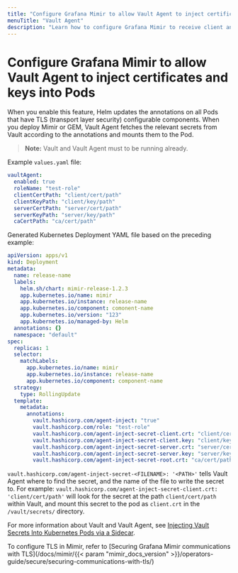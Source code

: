 ```yaml
---
title: "Configure Grafana Mimir to allow Vault Agent to inject certificates and keys into Pods"
menuTitle: "Vault Agent"
description: "Learn how to configure Grafana Mimir to receive client and server certificates and keys via Hashicorp Vault Agent"
---
```


# Configure Grafana Mimir to allow Vault Agent to inject certificates and keys into Pods

When you enable this feature, Helm updates the annotations on all Pods that have TLS (transport layer security) configurable components.
When you deploy Mimir or GEM, Vault Agent fetches the relevant secrets from Vault according to the annotations and mounts them to the Pod.

> **Note:** Vault and Vault Agent must to be running already.

Example `values.yaml` file:

```yaml
vaultAgent:
  enabled: true
  roleName: "test-role"
  clientCertPath: "client/cert/path"
  clientKeyPath: "client/key/path"
  serverCertPath: "server/cert/path"
  serverKeyPath: "server/key/path"
  caCertPath: "ca/cert/path"
```

Generated Kubernetes Deployment YAML file based on the preceding example:

```yaml
apiVersion: apps/v1
kind: Deployment
metadata:
  name: release-name
  labels:
    helm.sh/chart: mimir-release-1.2.3
    app.kubernetes.io/name: mimir
    app.kubernetes.io/instance: release-name
    app.kubernetes.io/component: comonent-name
    app.kubernetes.io/version: "123"
    app.kubernetes.io/managed-by: Helm
  annotations: {}
  namespace: "default"
spec:
  replicas: 1
  selector:
    matchLabels:
      app.kubernetes.io/name: mimir
      app.kubernetes.io/instance: release-name
      app.kubernetes.io/component: component-name
  strategy:
    type: RollingUpdate
  template:
    metadata:
      annotations:
        vault.hashicorp.com/agent-inject: "true"
        vault.hashicorp.com/role: "test-role"
        vault.hashicorp.com/agent-inject-secret-client.crt: "client/cert/path"
        vault.hashicorp.com/agent-inject-secret-client.key: "client/key/path"
        vault.hashicorp.com/agent-inject-secret-server.crt: "server/cert/path"
        vault.hashicorp.com/agent-inject-secret-server.key: "server/key/path"
        vault.hashicorp.com/agent-inject-secret-root.crt: "ca/cert/path"
```

`vault.hashicorp.com/agent-inject-secret-<FILENAME>: '<PATH>'` tells Vault Agent where to find the secret, and the name of the file to write the secret to. For example: `vault.hashicorp.com/agent-inject-secret-client.crt: 'client/cert/path'` will look for the secret at the path `client/cert/path` within Vault, and mount this secret to the pod as `client.crt` in the `/vault/secrets/` directory.

For more information about Vault and Vault Agent, see [Injecting Vault Secrets Into Kubernetes Pods via a Sidecar](https://www.hashicorp.com/blog/injecting-vault-secrets-into-kubernetes-pods-via-a-sidecar).

To configure TLS in Mimir, refer to [Securing Grafana Mimir communications with TLS](/docs/mimir/{{< param "mimir_docs_version" >}}/operators-guide/secure/securing-communications-with-tls/)
